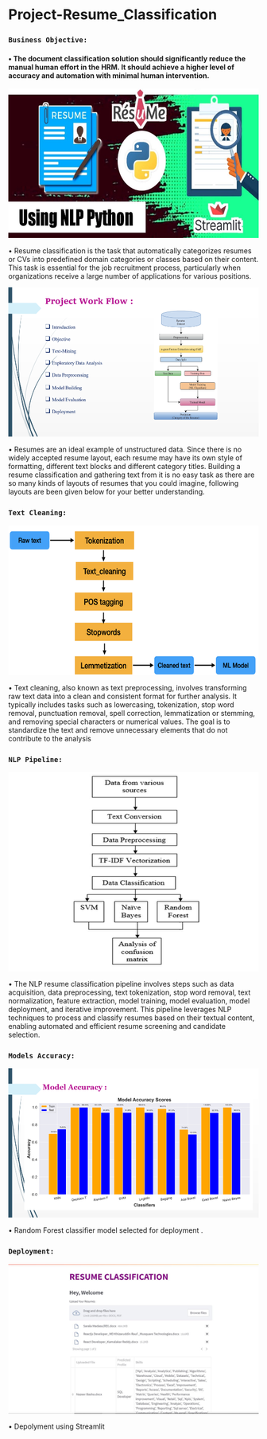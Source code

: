 # Project-Resume_Classification
### `Business Objective:`
<h4>&#x2022; The document classification solution should significantly reduce the manual human effort in the HRM. It should achieve a higher level of accuracy and automation with minimal human intervention.</h4>
 

<div align="center">
    <img src="https://github.com/ShubhamMore4/Project-Resume_Classification/blob/master/Resume_image.jpg" height= "300" width="700" />
</div>
<p>&#x2022; Resume classification is the task that automatically categorizes resumes or CVs into predefined domain categories or classes based on their content. This task is essential for the job recruitment process, particularly when organizations receive a large number of applications for various positions.</p>


<div align="center">
    <img src="https://github.com/ShubhamMore4/Project-Resume_Classification/blob/master/Project%20Work%20Flow.png" height= "300" width="700" />
</div>
<p>&#x2022; Resumes are an ideal example of unstructured data. Since there is no widely accepted resume layout, each resume may have its own style of formatting, different text blocks and different category titles. Building a resume classification and gathering text from it is no easy task as there are so many kinds of layouts of resumes that you could imagine, following layouts are been given below for your better understanding.</p>

### `Text Cleaning:`
<div align="center">
    <img src="https://github.com/ShubhamMore4/Project-Resume_Classification/blob/master/Cleaning%20Steps.png" height= "300" width="700" />
</div>
<p>&#x2022; Text cleaning, also known as text preprocessing, involves transforming raw text data into a clean and consistent format for further analysis. It typically includes tasks such as lowercasing, tokenization, stop word removal, punctuation removal, spell correction, lemmatization or stemming, and removing special characters or numerical values. The goal is to standardize the text and remove unnecessary elements that do not contribute to the analysis</p>



### `NLP Pipeline:`
<div align="center">
    <img src="https://github.com/ShubhamMore4/Project-Resume_Classification/blob/master/NLP%20pipeline.JPG" height= "400" width="700" />
</div>
<p>&#x2022; The NLP resume classification pipeline involves steps such as data acquisition, data preprocessing, text tokenization, stop word removal, text normalization, feature extraction, model training, model evaluation, model deployment, and iterative improvement. This pipeline leverages NLP techniques to process and classify resumes based on their textual content, enabling automated and efficient resume screening and candidate selection.</p>

### `Models Accuracy:`
<div align="center">
    <img src="https://github.com/ShubhamMore4/Project-Resume_Classification/blob/master/Model%20Accuracy.png" height= "300" width="700" />
</div>
<p>&#x2022; Random Forest classifier model selected for deployment .</p>

### `Deployment:`
<div align="center">
    <img src="https://github.com/ShubhamMore4/Project-Resume_Classification/blob/master/deployment.JPG" height= "300" width="700" />
</div>
<p>&#x2022; Depolyment using Streamlit</p>
